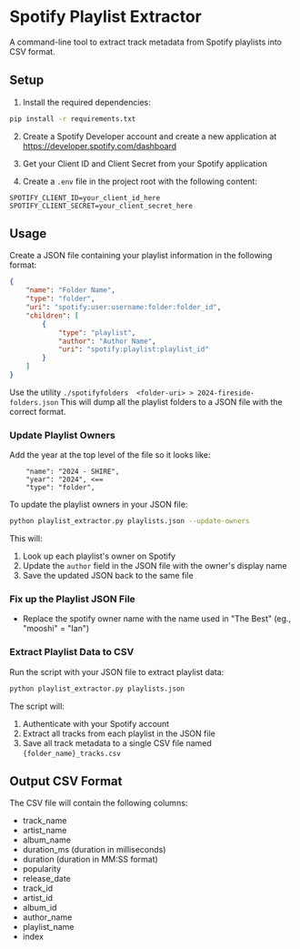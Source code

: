 # Spotify Playlist Extractor

A command-line tool to extract track metadata from Spotify playlists into CSV format.

## Setup

1. Install the required dependencies:
```bash
pip install -r requirements.txt
```

2. Create a Spotify Developer account and create a new application at https://developer.spotify.com/dashboard

3. Get your Client ID and Client Secret from your Spotify application

4. Create a `.env` file in the project root with the following content:
```
SPOTIFY_CLIENT_ID=your_client_id_here
SPOTIFY_CLIENT_SECRET=your_client_secret_here
```

## Usage

Create a JSON file containing your playlist information in the following format:
```json
{
    "name": "Folder Name",
    "type": "folder",
    "uri": "spotify:user:username:folder:folder_id",
    "children": [
        {
            "type": "playlist",
            "author": "Author Name",
            "uri": "spotify:playlist:playlist_id"
        }
    ]
}
```

Use the utility `./spotifyfolders  <folder-uri> > 2024-fireside-folders.json`
This will dump all the playlist folders to a JSON file with the correct format. 

### Update Playlist Owners

Add the year at the top level of the file so it looks like:
```
    "name": "2024 - SHIRE",
    "year": "2024", <==
    "type": "folder",
```

To update the playlist owners in your JSON file:
```bash
python playlist_extractor.py playlists.json --update-owners
```

This will:
1. Look up each playlist's owner on Spotify
2. Update the `author` field in the JSON file with the owner's display name
3. Save the updated JSON back to the same file


### Fix up the Playlist JSON File

* Replace the spotify owner name with the name used in "The Best" (eg., "mooshi" = "Ian")

### Extract Playlist Data to CSV

Run the script with your JSON file to extract playlist data:
```bash
python playlist_extractor.py playlists.json
```

The script will:
1. Authenticate with your Spotify account
2. Extract all tracks from each playlist in the JSON file
3. Save all track metadata to a single CSV file named `{folder_name}_tracks.csv`


## Output CSV Format

The CSV file will contain the following columns:
- track_name
- artist_name
- album_name
- duration_ms (duration in milliseconds)
- duration (duration in MM:SS format)
- popularity
- release_date
- track_id
- artist_id
- album_id
- author_name
- playlist_name
- index 
